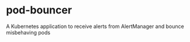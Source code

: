 # pod-bouncer
A Kubernetes application to receive alerts from AlertManager and bounce misbehaving pods
